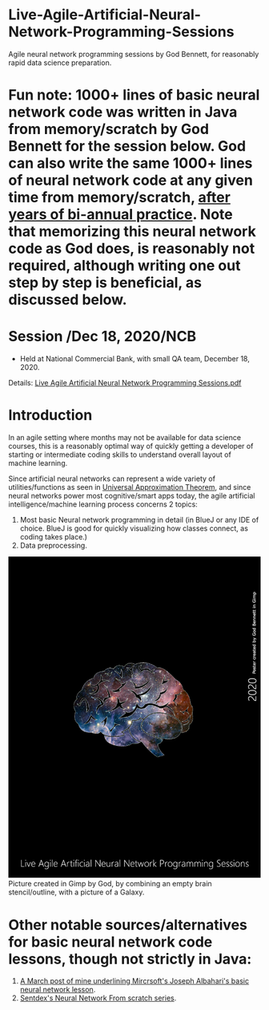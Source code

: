 # Live-Agile-Artificial-Neural-Network-Programming-Sessions
Agile neural network programming sessions by God Bennett, for reasonably rapid data science preparation.

# Fun note: 1000+ lines of basic neural network code was written in Java from memory/scratch by God Bennett for the session below. God can also write the same 1000+ lines of neural network code at any given time from memory/scratch, [after years of bi-annual practice](https://github.com/JordanMicahBennett/NEURAL_NETWORK_PRACTICE). Note that memorizing this neural network code as God does, is reasonably not required, although writing one out step by step is beneficial, as discussed below.

# Session /Dec 18, 2020/NCB
* Held at National Commercial Bank, with small QA team, December 18, 2020.

Details: [Live Agile Artificial Neural Network Programming Sessions.pdf](https://github.com/JordanMicahBennett/Live-Agile-Artificial-Neural-Network-Programming-Sessions/blob/main/Live%20Agile%20Artificial%20Neural%20Network%20Programming%20Sessions_v2.pdf)

# Introduction
In an agile setting where months may not be available for data science courses, this is a reasonably optimal way of quickly getting a developer of starting or intermediate coding skills to understand overall layout of machine learning.

Since artificial neural networks can represent a wide variety of utilities/functions as seen in [Universal Approximation Theorem](https://en.wikipedia.org/wiki/Universal_approximation_theorem), and since neural networks power most cognitive/smart apps today, the agile artificial intelligence/machine learning process concerns 2 topics:

1.	Most basic Neural network programming in detail (in BlueJ or any IDE of choice. BlueJ is good for quickly visualizing how classes connect, as coding takes place.)
2.	Data preprocessing.

![Alt text](https://github.com/JordanMicahBennett/Live-Agile-Artificial-Neural-Network-Programming-Session/blob/main/cover_c.png?raw=true "default page")
Picture created in Gimp by God, by combining an empty brain stencil/outline, with a picture of a Galaxy.

# Other notable sources/alternatives for basic neural network code lessons, though not strictly in Java:

1. [A March post of mine underlining Mircrsoft's Joseph Albahari's basic neural network lesson](https://www.facebook.com/ProgrammingGodJordan/posts/909737319485295).
2. [Sentdex's Neural Network From scratch series](https://github.com/Sentdex/NNfSiX).
